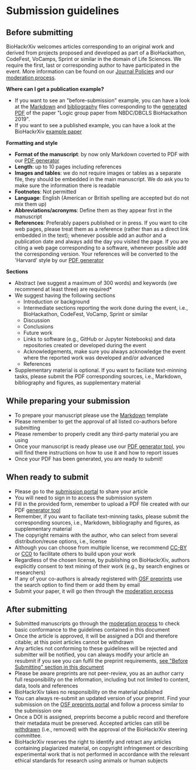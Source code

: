 # Submission guidelines

## Before submitting

BioHackrXiv welcomes articles corresponding to an original work and derived from projects proposed and developed as part of a BioHackathon, CodeFest, VoCamps, Sprint or similar in the domain of Life Sciences. We require the first, last or corresponding author to have participated in the event. More information can be found on our [Journal Policies](./journal_policies.md) and our [moderation process](./moderation_process.md).

**Where can I get a publication example?**
* If you want to see an "before-submission" example, you can have a look at the [Markdown](https://raw.githubusercontent.com/biohackrxiv/bhxiv-gen-pdf/master/example/logic/paper.md) and [bibliography](https://raw.githubusercontent.com/biohackrxiv/bhxiv-gen-pdf/master/example/logic/paper.bib) files corresponding to the 
[generated PDF](https://github.com/biohackrxiv/bhxiv-gen-pdf/blob/master/example/logic/LogicProgramming.pdf)
of the paper "Logic group paper from NBDC/DBCLS BioHackathon 2019".
* If you want to see a published example, you can have a look at the BioHackrXiv [example paper](https://doi.org/10.37044/osf.io/8qdse)

**Formatting and style**
* **Format of the manuscript**: by now only Markdown coverted to PDF with our [PDF generator](https://github.com/biohackrxiv/bhxiv-gen-pdf)
* **Length**: up to 10 pages including references
* **Images and tables**: we do not require images or tables as a separate file, they should be embedded in the main manuscript. We do ask you to make sure the information there is readable
* **Footnotes**: Not permitted
* **Language**: English (American or British spelling are accepted but do not mix them up)
* **Abbreviations/acronyms**: Define them as they appear first in the manuscript
* **References**: Preferably papers published or in press. If you want to cite web pages, please treat them as a reference (rather than as a direct link embedded in the text); whenever possible add an author and a publication date and always add the day you visited the page. If you are citing a web page corresponding to a software, whenever possible add the corresponding version. Your references will be converted to the 'Harvard' style by our [PDF generator](https://github.com/biohackrxiv/bhxiv-gen-pdf)

**Sections**
* Abstract (we suggest a maximum of 300 words) and keywords (we recommend at least three) are required* 
* We suggest having the following sections
  * Introduction or background
  * Intermediate sections reporting the work done during the event, i.e., BioHackathon, CodeFest, VoCamp, Sprint or similar
  * Discussion 
  * Conclusions
  * Future work
  * Links to software (e.g., GitHub or Jupyter Notebooks) and data repositories created or developed during the event
  * Acknowledgements, make sure you always acknowledge the event where the reported work was developed and/or advanced
  * References
* Supplementary material is optional. If you want to faciliate text-minning tasks, please submit the PDF corresponding sources, i.e., Markdown, bibliography and figures, as supplementary material

## While preparing your submission

* To prepare your manuscript please use the [Markdown](https://raw.githubusercontent.com/biohackrxiv/submission-templates/master/paper.md) template
* Please remember to get the approval of all listed co-authors before submitting
* Please remember to properly credit any third-party material you are using
* Once your manuscript is ready please use our [PDF generator tool](https://github.com/biohackrxiv/bhxiv-gen-pdf), you will find there instructions on how to use it and how to report issues
* Once your PDF has been generated, you are ready to submit!

## When ready to submit
* Please go to the [submission portal](https://biohackrxiv.org/) to share your article
* You will need to sign in to access the submission system
* Fill in the provided form, remember to upload a PDF file created with our PDF [generator tool](https://github.com/biohackrxiv/bhxiv-gen-pdf)
* Remember, if you want to faciliate text-minning tasks, please submit the corresponding sources, i.e., Markdown, bibliography and figures, as supplementary material
* The copyright remains with the author, who can select from several distribution/reuse options, i.e., license
* Although you can choose from multiple license, we recommend [CC-BY](https://creativecommons.org/licenses/by/4.0/) or [CC0](https://creativecommons.org/share-your-work/public-domain/cc0/) to facilitate others to build upon your work
* Regardless of the chosen license, by publishing on BioHackrXiv, authors explicitly consent to text mining of their work (e.g., by search engines or researchers)
* If any of your co-authors is already registered with [OSF preprints](https://osf.io/preprints/) use the search option to find them or add them by email
* Submit your paper, it will go then through the [moderation process](./moderation_process.md)

## After submitting
* Submitted manuscripts go through the [moderation process](./moderation_process.md) to check basic conformance to the guidelines contained in this document
* Once the article is approved, it will be assigned a DOI and therefore citable; at this point articles cannot be withdrawn
* Any articles not conforming to these guidelines will be rejected and submitter will be notified, you can always modify your article an resubmit if you see you can fulfil the preprint requirements, [see "Before Submitting" section in this document](#before-submitting)
* Please be aware preprints are not peer-review, you as an author carry full responsibility on the information, including but not limited to content, data, tools and references
* BioHackrXiv takes no responsibility on the material published
* You can always re-submit an updated version of your preprint. Find your submission on the [OSF preprints portal](https://osf.io/preprints/) and follow a process similar to the submission one
* Once a DOI is assigned, preprints become a public record and therefore their metadata must be preserved. Accepted articles can still be [withdrawn](https://help.osf.io/hc/en-us/articles/360021490833-Withdrawing-a-Preprint) (i.e., removed) with the approval of the BioHackrXiv steering committee.
* BioHackrXiv reserves the right to identify and retract any articles containing plagiarized material, on copyright infringement or describing experimental work that is not performed in accordance with the relevant ethical standards for research using animals or human subjects
